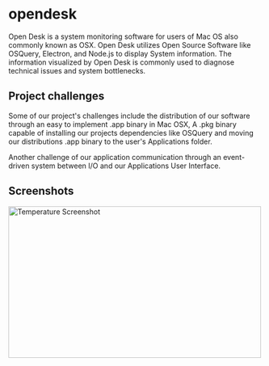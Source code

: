 # opendesk
Open Desk is a system monitoring software for users of Mac OS also commonly known as OSX. Open Desk utilizes Open Source Software like OSQuery, Electron, and Node.js to display System information. The information visualized by Open Desk is commonly used to diagnose technical issues and system bottlenecks.

## Project challenges
Some of our project's challenges include the distribution of our software through an easy to implement  .app binary in Mac OSX, A .pkg binary capable of installing our projects dependencies like OSQuery and moving our distributions .app binary to the user's Applications folder.

Another challenge of our application communication through an event-driven system between I/O and our Applications User Interface.

## Screenshots 
<img src="./assets/temp.png" alt="Temperature Screenshot" height="300" width="500">